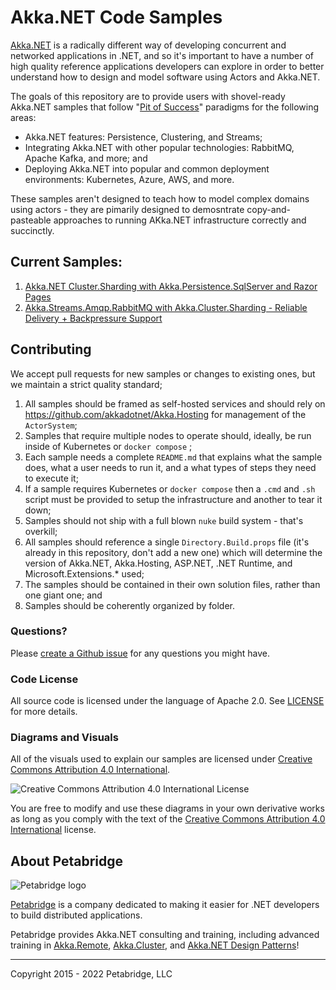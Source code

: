 # Akka.NET Code Samples

[Akka.NET](https://getakka.net/ "Akka.NET - .NET distributed actor framework") is a radically different way of developing concurrent and networked applications in .NET, and so it's important to have a number of high quality reference applications developers can explore in order to better understand how to design and model software using Actors and Akka.NET.

The goals of this repository are to provide users with shovel-ready Akka.NET samples that follow "[Pit of Success](https://blog.codinghorror.com/falling-into-the-pit-of-success/)" paradigms for the following areas:

* Akka.NET features: Persistence, Clustering, and Streams;
* Integrating Akka.NET with other popular technologies: RabbitMQ, Apache Kafka, and more; and
* Deploying Akka.NET into popular and common deployment environments: Kubernetes, Azure, AWS, and more.

These samples aren't designed to teach how to model complex domains using actors - they are pimarily designed to demosntrate copy-and-pasteable approaches to running AKka.NET infrastructure correctly and succinctly.

## Current Samples:

1. [Akka.NET Cluster.Sharding with Akka.Persistence.SqlServer and Razor Pages](https://github.com/petabridge/akkadotnet-code-samples/tree/master/src/clustering/sharding-sqlserver)
2. [Akka.Streams.Amqp.RabbitMQ with Akka.Cluster.Sharding - Reliable Delivery + Backpressure Support](https://github.com/petabridge/akkadotnet-code-samples/tree/master/src/reliability/rabbitmq-backpressure)

## Contributing

We accept pull requests for new samples or changes to existing ones, but we maintain a strict quality standard;

1. All samples should be framed as self-hosted services and should rely on https://github.com/akkadotnet/Akka.Hosting for management of the `ActorSystem`;
2. Samples that require multiple nodes to operate should, ideally, be run inside of Kubernetes or `docker compose` ;
3. Each sample needs a complete `README.md` that explains what the sample does, what a user needs to run it, and a what types of steps they need to execute it;
4. If a sample requires Kubernetes or `docker compose` then a `.cmd` and `.sh` script must be provided to setup the infrastructure and another to tear it down;
5. Samples should not ship with a full blown `nuke` build system - that's overkill;
6. All samples should reference a single `Directory.Build.props` file (it's already in this repository, don't add a new one) which will determine the version of Akka.NET, Akka.Hosting, ASP.NET, .NET Runtime, and Microsoft.Extensions.* used;
7. The samples should be contained in their own solution files, rather than one giant one; and
8. Samples should be coherently organized by folder.

### Questions?

Please [create a Github issue](https://github.com/petabridge/akkadotnet-code-samples/issues) for any questions you might have.

### Code License

All source code is licensed under the language of Apache 2.0. See [LICENSE](LICENSE) for more details.

### Diagrams and Visuals

All of the visuals used to explain our samples are licensed under [Creative Commons Attribution 4.0 International](http://creativecommons.org/licenses/by/4.0/).

![Creative Commons Attribution 4.0 International License](images/creative-commons.png)

You are free to modify and use these diagrams in your own derivative works as long as you comply with the text of the [Creative Commons Attribution 4.0 International](http://creativecommons.org/licenses/by/4.0/) license.

## About Petabridge

![Petabridge logo](images/petabridge_logo.png)

[Petabridge](https://petabridge.com/) is a company dedicated to making it easier for .NET developers to build distributed applications.

Petabridge provides Akka.NET consulting and training, including advanced training in [Akka.Remote](https://petabridge.com/training/akka-remoting/), [Akka.Cluster](https://petabridge.com/training/akka-clustering/), and [Akka.NET Design Patterns](https://petabridge.com/training/akka-design-patterns/)!

---
Copyright 2015 - 2022 Petabridge, LLC

